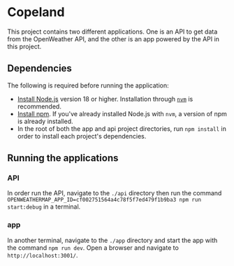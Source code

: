 # Copeland 

This project contains two different applications. One is an API to get data from the OpenWeather API, and the other is an app powered by the API in this project.

## Dependencies

The following is required before running the application:

* [Install Node.js](https://nodejs.org/en/learn/getting-started/how-to-install-nodejs) version 18 or higher. Installation through [`nvm`](https://github.com/nvm-sh/nvm#intro) is recommended.
* [Install npm](https://docs.npmjs.com/downloading-and-installing-node-js-and-npm). If you've already installed Node.js with `nvm`, a version of npm is already installed.
* In the root of both the app and api project directories, run `npm install` in order to install each project's dependencies.

## Running the applications

### API

In order run the API, navigate to the `./api` directory then run the command `OPENWEATHERMAP_APP_ID=cf002751564a4c78f5f7ed479f1b9ba3 npm run start:debug` in a terminal.

### app

In another terminal, navigate to the `./app` directory and start the app with the command `npm run dev`. Open a browser and navigate to `http://localhost:3001/`.
